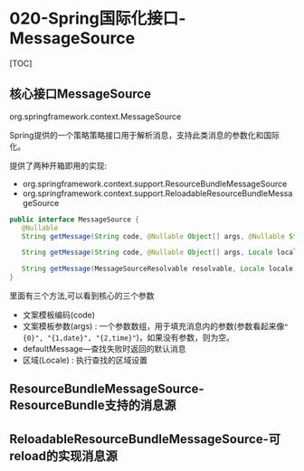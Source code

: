 # 020-Spring国际化接口-MessageSource

[TOC]

## 核心接口MessageSource

org.springframework.context.MessageSource

Spring提供的一个策略策略接口用于解析消息，支持此类消息的参数化和国际化。

提供了两种开箱即用的实现:

- org.springframework.context.support.ResourceBundleMessageSource
- org.springframework.context.support.ReloadableResourceBundleMessageSource

```java
public interface MessageSource {
   @Nullable
   String getMessage(String code, @Nullable Object[] args, @Nullable String defaultMessage, Locale locale);

   String getMessage(String code, @Nullable Object[] args, Locale locale) throws NoSuchMessageException;

   String getMessage(MessageSourceResolvable resolvable, Locale locale) throws NoSuchMessageException;
}
```

里面有三个方法,可以看到核心的三个参数

- 文案模板编码(code)
- 文案模板参数(args) : 一个参数数组，用于填充消息内的参数(参数看起来像`"{0}", "{1,date}", "{2,time}"`)，如果没有参数，则为空。
- defaultMessage—查找失败时返回的默认消息
- 区域(Locale) : 执行查找的区域设置

## ResourceBundleMessageSource-ResourceBundle支持的消息源



## ReloadableResourceBundleMessageSource-可reload的实现消息源


